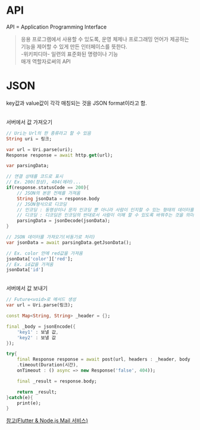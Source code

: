 # API
API = Application Programming Interface
> 응용 프로그램에서 사용할 수 있도록, 운영 체제나 프로그래밍 언어가 제공하는 기능을
> 제어할 수 있게 만든 인터페이스를 뜻한다. <br>
> -위키피디아-
일련의 표준화된 명령이나 기능<br>
매개 역할자로써의 API

# JSON
key값과 value값이 각각 매칭되는 것을 JSON format이라고 함.  
<br>

서버에서 값 가져오기
```dart
// Uri는 Url의 한 종류라고 할 수 있음
String uri = 링크;

var url = Uri.parse(uri);
Response response = await http.get(url);

var parsingData;

// 연결 상태를 코드로 표시
// Ex. 200(정상), 404(에러)...
if(response.statusCode == 200){
    // JSON의 본문 전체를 가져옴
    String jsonData = response.body
    // JSON형식으로 디코딩
    // 인코딩 : 동영상이나 문자 인코딩 뿐 아니라 사람이 인지할 수 있는 형태의 데이터를 약속된 규칙에 의해 컴퓨터가 사용하는 0과 1로 변환하는 과정
    // 디코딩 : 디코딩은 인코딩의 반대로서 사람이 이해 할 수 있도록 바꿔주는 것을 의미
    parsingData = jsonDecode(jsonData);
}

// JSON 데이터를 가져오기(비동기로 처리)
var jsonData = await parsingData.getJsonData();

// Ex. color 안에 red값을 가져옴
jsonData['color']['red'];
// Ex. id값을 가져옴
jsonData['id']
```   
<br>
서버에서 값 보내기

```dart
// Future<void>로 메서드 생성
var url = Uri.parse(링크);

const Map<String, String> _header = {};

final _body = jsonEncode({
    'key1' : 보낼 값,
    'key2' : 보낼 값
});

try{
    final Response response = await post(url, headers : _header, body : _body)
    .timeout(Duration(시간), 
    onTimeout : () async => new Response('false', 404));

    final _result = response.body;

    return _result;
}catch(e){
    print(e);
}
```
[참고(Flutter & Node.js Mail 서비스)](https://www.youtube.com/watch?v=-en3chRAZc8)